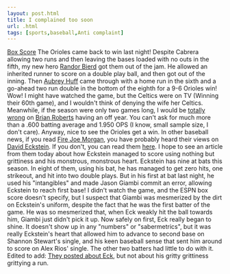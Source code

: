 ```yaml
---
layout: post.html
title: I complained too soon
url: .html
tags: [sports,baseball,Anti complaint]
---
```

[Box Score](http://sports.espn.go.com/mlb/boxscore?gameId=280402101) The Orioles came back to win last night! Despite Cabrera allowing two runs and then leaving the bases loaded with no outs in the fifth, my new hero [Randor Bierd](http://www.baseball-reference.com/b/bierdra01.shtml) got them out of the jam. He allowed an inherited runner to score on a double play ball, and then got out of the inning. Then [Aubrey Huff](http://www.baseball-reference.com/h/huffau01.shtml) came through with a home run in the sixth and a go-ahead two run double in the bottom of the eighth for a 9-6 Orioles win! Wow! I might have watched the game, but the Celtics were on TV (Winning their 60th game), and I wouldn't think of denying the wife her Celtics. Meanwhile, if the season were only two games long, I would be [totally wrong](node/850) on [Brian Roberts](http://www.baseball-reference.com/r/roberbr01.shtml) having an off year. You can't ask for much more than a .600 batting average and 1.950 OPS (I know, small sample size, I don't care). Anyway, nice to see the Orioles get a win. In other baseball news, if you read [Fire Joe Morgan](http://www.firejoemorgan.com), you have probably heard their views on [David Eckstein](http://www.baseball-reference.com/e/eckstda01.shtml). If you don't, you can read them [here](http://www.firejoemorgan.com/search/label/david%20eckstein). I hope to see an article from them today about how Eckstein managed to score using nothing but grittiness and his monstrous, monstrous heart. Eckstein has nine at bats this season. In eight of them, using his bat, he has managed to get zero hits, one strikeout, and hit into two double plays. But in his first at bat last night, he used his "intangibles" and made Jason Giambi commit an error, allowing Eckstein to reach first base! I didn't watch the game, and the ESPN box score doesn't specify, but I suspect that Giambi was mesmerized by the dirt on Eckstein's uniform, despite the fact that he was the first batter of the game. He was so mesmerized that, when Eck weakly hit the ball towards him, Giambi just didn't pick it up. Now safely on first, Eck really began to shine. It doesn't show up in any "numbers" or "sabermetrics", but it was really Eckstein's heart that allowed him to advance to second base on Shannon Stewart's single, and his keen baseball sense that sent him around to score on Alex Rios' single. The other two batters had little to do with it. Edited to add: [They posted about Eck](http://www.firejoemorgan.com/2008/04/fun-with-small-sample-sizes-vol-dxii.html), but not about his gritty grittiness grittying a run.

